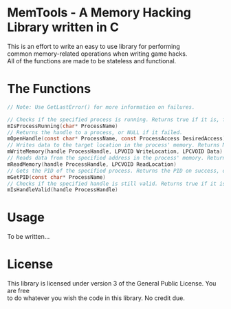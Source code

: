 # MemTools - A Memory Hacking Library written in C  
This is an effort to write an easy to use library for performing  
common memory-related operations when writing game hacks.  
All of the functions are made to be stateless and functional.  
  
# The Functions
```c 
// Note: Use GetLastError() for more information on failures.

// Checks if the specified process is running. Returns true if it is, false otherwise.
mIsProcessRunning(char* ProcessName)
// Returns the handle to a process, or NULL if it failed.  
mOpenHandle(const char* ProcessName, const ProcessAccess DesiredAccess)
// Writes data to the target location in the process' memory. Returns NonZero if it is a success, 0 otherwise.
mWriteMemory(handle ProcessHandle, LPVOID WriteLocation, LPCVOID Data)
// Reads data from the specified address in the process' memory. Returns the read value on success, NULL otherwise.
mReadMemory(handle ProcessHandle, LPCVOID ReadLocation)
// Gets the PID of the specified process. Returns the PID on success, or NULL if it failed.
mGetPID(const char* ProcessName)
// Checks if the specified handle is still valid. Returns true if it is, false otherwise.
mIsHandleValid(handle ProcessHandle)
```  
  
# Usage  
To be written...  
  
# License  
This library is licensed under version 3 of the General Public License. You are free  
to do whatever you wish the code in this library. No credit due.